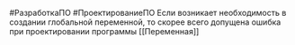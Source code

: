 #РазработкаПО #ПроектированиеПО
Если возникает необходимость в создании глобальной переменной, то скорее всего допущена ошибка при проектировании программы
[[Переменная]]